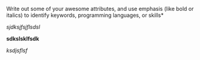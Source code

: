 Write out some of your awesome attributes, and use emphasis (like bold or italics) to identify keywords, programming languages, or skills*

_sjdksjfsjflsdsl_

**sdkslsklfsdk**

_ksdjsflsf_
